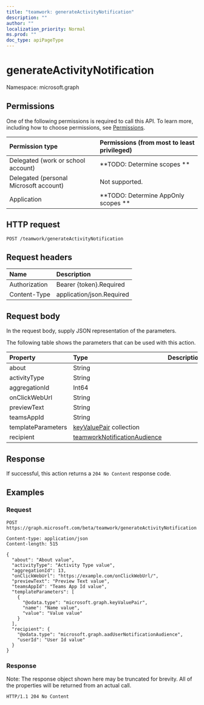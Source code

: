 ```yaml
---
title: "teamwork: generateActivityNotification"
description: ""
author: ""
localization_priority: Normal
ms.prod: ""
doc_type: apiPageType
---
```


# generateActivityNotification

Namespace: microsoft.graph



## Permissions
One of the following permissions is required to call this API. To learn more, including how to choose permissions, see [Permissions](/concepts/permissions-reference.md).

|Permission type|Permissions (from most to least privileged)|
|:---|:---|
|Delegated (work or school account)|**TODO: Determine scopes **|
|Delegated (personal Microsoft account)|Not supported.|
|Application|**TODO: Determine AppOnly scopes **|

## HTTP request
<!-- {
  "blockType": "ignored"
}
-->
``` http
POST /teamwork/generateActivityNotification
```

## Request headers
|Name|Description|
|:---|:---|
|Authorization|Bearer {token}.Required|
|Content-Type|application/json.Required|

## Request body
In the request body, supply JSON representation of the parameters.

The following table shows the parameters that can be used with this action.

|Property|Type|Description|
|:---|:---|:---|
|about|String||
|activityType|String||
|aggregationId|Int64||
|onClickWebUrl|String||
|previewText|String||
|teamsAppId|String||
|templateParameters|[keyValuePair](../resources/keyvaluepair.md) collection||
|recipient|[teamworkNotificationAudience](../resources/teamworknotificationaudience.md)||



## Response
If successful, this action returns a `204 No Content` response code.

## Examples

### Request
<!-- {
  "blockType": "request",
  "name": "teamwork_generateactivitynotification"
}
-->
``` http
POST https://graph.microsoft.com/beta/teamwork/generateActivityNotification

Content-type: application/json
Content-length: 515

{
  "about": "About value",
  "activityType": "Activity Type value",
  "aggregationId": 13,
  "onClickWebUrl": "https://example.com/onClickWebUrl/",
  "previewText": "Preview Text value",
  "teamsAppId": "Teams App Id value",
  "templateParameters": [
    {
      "@odata.type": "microsoft.graph.keyValuePair",
      "name": "Name value",
      "value": "Value value"
    }
  ],
  "recipient": {
    "@odata.type": "microsoft.graph.aadUserNotificationAudience",
    "userId": "User Id value"
  }
}
```

### Response
Note: The response object shown here may be truncated for brevity. All of the properties will be returned from an actual call.
<!-- {
  "blockType": "response",
  "truncated": true
}
-->
``` http
HTTP/1.1 204 No Content
```


